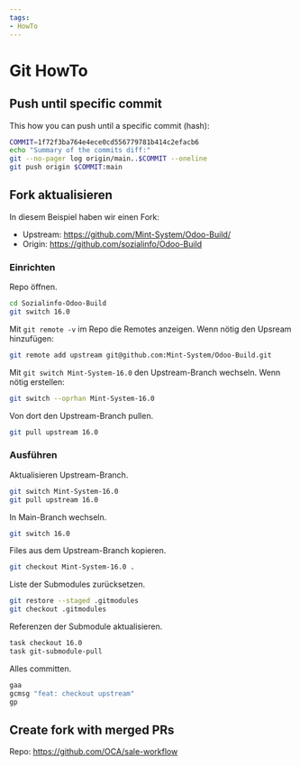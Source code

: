 ```yaml
---
tags:
- HowTo
---
```

# Git HowTo

## Push until specific commit

This how you can push until a specific commit (hash):

```bash
COMMIT=1f72f3ba764e4ece0cd556779781b414c2efacb6
echo "Summary of the commits diff:"
git --no-pager log origin/main..$COMMIT --oneline
git push origin $COMMIT:main
```

## Fork aktualisieren

In diesem Beispiel haben wir einen Fork:

* Upstream: https://github.com/Mint-System/Odoo-Build/
* Origin: https://github.com/sozialinfo/Odoo-Build

### Einrichten

Repo öffnen.

```bash
cd Sozialinfo-Odoo-Build
git switch 16.0
```

Mit `git remote -v` im Repo die Remotes anzeigen. Wenn nötig den Upsream hinzufügen:

```bash
git remote add upstream git@github.com:Mint-System/Odoo-Build.git
```

 Mit `git switch Mint-System-16.0` den Upstream-Branch wechseln. Wenn nötig erstellen:

```bash
git switch --oprhan Mint-System-16.0 
```

Von dort den Upstream-Branch pullen.

```bash
git pull upstream 16.0
```

### Ausführen

Aktualisieren Upstream-Branch.

```bash
git switch Mint-System-16.0 
git pull upstream 16.0
```

In Main-Branch wechseln.

```bash
git switch 16.0
```

Files aus dem Upstream-Branch kopieren.

```bash
git checkout Mint-System-16.0 .
```

Liste der Submodules zurücksetzen.

```bash
git restore --staged .gitmodules
git checkout .gitmodules
```

Referenzen der Submodule aktualisieren.

```bash
task checkout 16.0
task git-submodule-pull
```

Alles committen.

```bash
gaa
gcmsg "feat: checkout upstream"
gp
```

## Create fork with merged PRs

Repo: https://github.com/OCA/sale-workflow

